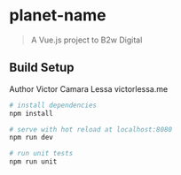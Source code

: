 # planet-name

> A Vue.js project to B2w Digital

## Build Setup

Author Victor Camara Lessa victorlessa.me

``` bash
# install dependencies
npm install

# serve with hot reload at localhost:8080
npm run dev

# run unit tests
npm run unit

```
